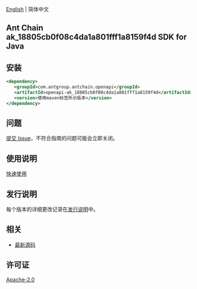 [English](README.md) | 简体中文

## Ant Chain ak_18805cb0f08c4da1a801fff1a8159f4d SDK for Java

## 安装

```xml
<dependency>
   <groupId>com.antgroup.antchain.openapi</groupId>
   <artifactId>openapi-ak_18805cb0f08c4da1a801fff1a8159f4d</artifactId>
   <version>使用maven标签所示版本</version>
</dependency>
```

## 问题

[提交 Issue](https://github.com/alipay/antchain-openapi-prod-sdk/issues/new)，不符合指南的问题可能会立即关闭。

## 使用说明

[快速使用](https://github.com/alipay/antchain-openapi-prod-sdk)

## 发行说明

每个版本的详细更改记录在[发行说明](./ChangeLog.txt)中。

## 相关

- [最新源码](https://github.com/alipay/antchain-openapi-prod-sdk/)

## 许可证

[Apache-2.0](http://www.apache.org/licenses/LICENSE-2.0)
